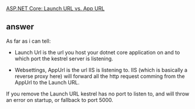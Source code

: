 [ASP.NET Core: Launch URL vs. App URL](http://stackoverflow.com/questions/42650194/asp-net-core-launch-url-vs-app-url)


## answer


As far as i can tell:

* Launch Url is the url you host your dotnet core application on and to which port the kestrel server is listening.

* Websettings, AppUrl is the url IIS is listening to. IIS (which is basically a reverse proxy here) will forward all the http request comming from the AppUrl to the Launch URL.

If you remove the Launch URL kestrel has no port to listen to, and will throw an error on startup, or fallback to port 5000.
